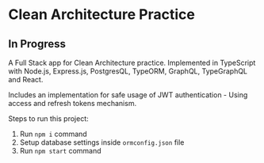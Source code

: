 #  Clean Architecture Practice

## In Progress

A Full Stack app for Clean Architecture practice.
Implemented in TypeScript with Node.js, Express.js, PostgresQL, TypeORM, GraphQL, TypeGraphQL and React.

Includes an implementation for safe usage of JWT authentication - Using access and refresh tokens mechanism.

Steps to run this project:

1. Run `npm i` command
2. Setup database settings inside `ormconfig.json` file
3. Run `npm start` command
